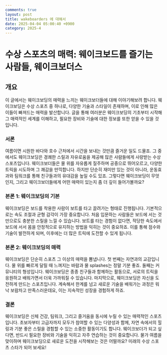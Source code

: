 ```yaml
---
comments: true
layout: post
title: wakeboarders 에 대해서
date: 2025-04-04 05:00:40 +0900
category: 2025-4
---
```


# 수상 스포츠의 매력: 웨이크보드를 즐기는 사람들, 웨이크보더스

## 개요
이 글에서는 웨이크보딩의 매력을 느끼는 웨이크보더들에 대해 이야기해보려 합니다. 웨이크보딩은 수상 스포츠 중 하나로, 다양한 기술과 스타일이 존재하며, 이로 인해 많은 이들이 빠져드는 매력을 발산합니다. 글을 통해 여러분은 웨이크보딩의 기초부터 시작해 그 매력적인 세계를 이해하고, 필요한 장비와 기술에 대한 정보를 또한 얻을 수 있을 것입니다.

### 서론
여름이면 시원한 바다와 호수 근처에서 시간을 보내는 것만큼 즐거운 일도 드물죠. 그 중에서도 웨이크보딩은 경쾌한 스릴과 자유로움을 제공해 많은 사람들에게 사랑받는 수상 스포츠입니다. 웨이크보더들은 물 위를 자유롭게 질주하며 공중으로 뛰어오르고, 다양한 트릭을 시도하며 그 쾌감을 만끽합니다. 하지만 단순히 재미만 있는 것이 아니라, 운동효과와 팀워크를 통해 친구들과의 유대감을 높일 수도 있죠. 그렇다면 웨이크보딩이 무엇인지, 그리고 웨이크보더들에게 어떤 매력이 있는지 좀 더 깊이 들어가볼까요?

### 본론 1: 웨이크보딩의 기본
웨이크보딩은 보드를 착용한 사람이 보트를 타고 끌려가는 형태로 진행됩니다. 기본적으로는 속도 조절과 균형 감각이 가장 중요합니다. 처음 입문하는 사람들은 보드에 서는 것만으로도 충분한 스릴을 느낄 수 있습니다. 보트를 타는 경험이 없다면, 적당한 속도에서 보드에 서서 몸을 안정적으로 유지하는 방법을 익히는 것이 중요하죠. 이를 통해 점수와 기술이 발전하게 되며, 이후에는 더 많은 트릭에 도전할 수 있게 됩니다.

### 본론 2: 웨이크보딩의 매력
웨이크보딩은 단순히 스포츠 그 이상의 매력을 뽐냅니다. 첫 번째는 자연과의 교감입니다. 물 위를 빠르게 달릴 때 느껴지는 바람과 물 splashes는 정말 기분 좋죠. 둘째는 커뮤니티의 형성입니다. 웨이크보딩은 종종 친구들과 함께하는 활동으로, 서로의 트릭을 응원하고 배워가면서 더욱 가까워질 수 있습니다. 마지막으로, 웨이크보딩은 자신을 도전하게 만드는 스포츠입니다. 계속해서 한계를 넘고 새로운 기술을 배워가는 과정은 워낙 보람차고 만족스러운데요, 이는 지속적인 성장을 경험하게 하죠.

### 결론
웨이크보딩은 신체 건강, 팀워크, 그리고 즐거움을 동시에 누릴 수 있는 매력적인 스포츠입니다. 초보자부터 고급자까지 모두가 참여할 수 있는 다양성과 함께, 자연 속에서의 힐링과 기분 좋은 스릴을 경험할 수 있는 소중한 활동이기도 합니다. 웨이크보더가 되고 싶다면, 반드시 필요한 장비와 기술을 익히고 자주 연습하는 것이 중요합니다. 물가 여름을 맞이하며 웨이크보딩으로 새로운 도전을 시작해보는 것은 어떨까요? 미래의 수상 스포츠 스타가 되어 보세요!